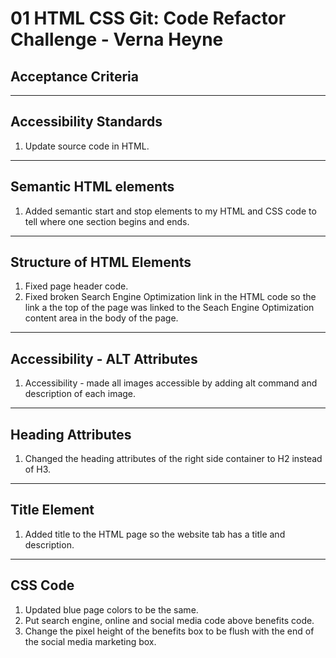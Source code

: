 # 01 HTML CSS Git: Code Refactor Challenge - Verna Heyne

## Acceptance Criteria
-----

## Accessibility Standards
1. Update source code in HTML.

----

## Semantic HTML elements
1. Added semantic start and stop elements to my HTML and CSS code to tell where one section begins and ends.

----

## Structure of HTML Elements
1. Fixed page header code. 
2. Fixed broken Search Engine Optimization link in the HTML code so the link a the top of the page was linked to the Seach Engine Optimization content area in the body of the page.

----

## Accessibility - ALT Attributes
1. Accessibility - made all images accessible by adding alt command and description of each image.

----

## Heading Attributes
1. Changed the heading attributes of the right side container to H2 instead of H3.

----

## Title Element
1. Added title to the HTML page so the website tab has a title and description.

----

## CSS Code
1. Updated blue page colors to be the same.
2. Put search engine, online and social media code above benefits code.
3. Change the pixel height of the benefits box to be flush with the end of the social media marketing box.

